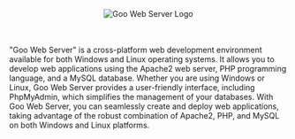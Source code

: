 <div align="center">
  <img src="https://github.com/nisayrdglll/denemee/assets/115365248/17d980b2-b2ad-49b9-84d3-133ffaf6c0d1" alt="Goo Web Server Logo">
</div>

<br>
<br>
<p>
  "Goo Web Server" is a cross-platform web development environment available for both Windows and Linux operating systems. It allows you to develop web applications using the Apache2 web server, PHP programming language, and a MySQL database. Whether you are using Windows or Linux, Goo Web Server provides a user-friendly interface, including PhpMyAdmin, which simplifies the management of your databases. With Goo Web Server, you can seamlessly create and deploy web applications, taking advantage of the robust combination of Apache2, PHP, and MySQL on both Windows and Linux platforms.
</p>

